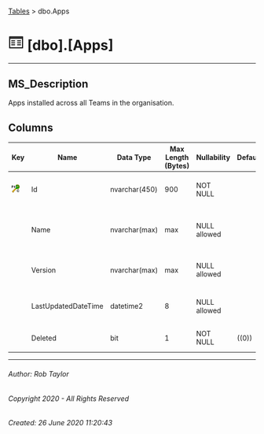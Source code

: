#### 

[Tables](Tables.md) > dbo.Apps

# ![Tables](../images/Table32.png) [dbo].[Apps]

---

## <a name="#description"></a>MS_Description

Apps installed across all Teams in the organisation.

## <a name="#columns"></a>Columns

| Key | Name | Data Type | Max Length (Bytes) | Nullability | Default | Description |
|---|---|---|---|---|---|---|
| [![Cluster Primary Key PK_dbo.Apps: Id](../images/pkcluster.png)](#indexes) | Id | nvarchar(450) | 900 | NOT NULL |  | _A unique id (not the teams appid)_ |
|  | Name | nvarchar(max) | max | NULL allowed |  | _The name of the app provided by the app developer._ |
|  | Version | nvarchar(max) | max | NULL allowed |  | _The version number of the application._ |
|  | LastUpdatedDateTime | datetime2 | 8 | NULL allowed |  | _The date the row was last updated._ |
|  | Deleted | bit | 1 | NOT NULL | ((0)) | _Whether this record is deleted._ |


---

###### Author:  Rob Taylor

###### Copyright 2020 - All Rights Reserved

###### Created: 26 June 2020 11:20:43

